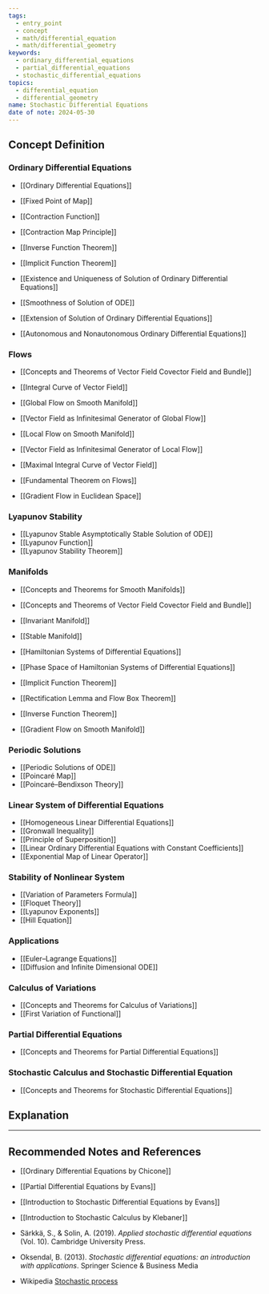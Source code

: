 ```yaml
---
tags:
  - entry_point
  - concept
  - math/differential_equation
  - math/differential_geometry
keywords:
  - ordinary_differential_equations
  - partial_differential_equations
  - stochastic_differential_equations
topics:
  - differential_equation
  - differential_geometry
name: Stochastic Differential Equations
date of note: 2024-05-30
---
```


## Concept Definition

### Ordinary Differential Equations

- [[Ordinary Differential Equations]]

- [[Fixed Point of Map]]
- [[Contraction Function]]
- [[Contraction Map Principle]]
- [[Inverse Function Theorem]]
- [[Implicit Function Theorem]]

- [[Existence and Uniqueness of Solution of Ordinary Differential Equations]]
- [[Smoothness of Solution of ODE]]
- [[Extension of Solution of Ordinary Differential Equations]]
- [[Autonomous and Nonautonomous Ordinary Differential Equations]]


### Flows

- [[Concepts and Theorems of Vector Field Covector Field and Bundle]]

- [[Integral Curve of Vector Field]]
- [[Global Flow on Smooth Manifold]]
- [[Vector Field as Infinitesimal Generator of Global Flow]]
- [[Local Flow on Smooth Manifold]]
- [[Vector Field as Infinitesimal Generator of Local Flow]]
- [[Maximal Integral Curve of Vector Field]]
- [[Fundamental Theorem on Flows]]

- [[Gradient Flow in Euclidean Space]]

### Lyapunov Stability

- [[Lyapunov Stable Asymptotically Stable Solution of ODE]]
- [[Lyapunov Function]]
- [[Lyapunov Stability Theorem]]

### Manifolds 

- [[Concepts and Theorems for Smooth Manifolds]]
- [[Concepts and Theorems of Vector Field Covector Field and Bundle]]

- [[Invariant Manifold]]
- [[Stable Manifold]]
- [[Hamiltonian Systems of Differential Equations]]
- [[Phase Space of Hamiltonian Systems of Differential Equations]]
- [[Implicit Function Theorem]]
- [[Rectification Lemma and Flow Box Theorem]]
- [[Inverse Function Theorem]]
- [[Gradient Flow on Smooth Manifold]]


### Periodic Solutions

- [[Periodic Solutions of ODE]]
- [[Poincaré Map]]
- [[Poincaré–Bendixson Theory]]

### Linear System of Differential Equations

- [[Homogeneous Linear Differential Equations]]
- [[Gronwall Inequality]]
- [[Principle of Superposition]]
- [[Linear Ordinary Differential Equations with Constant Coefficients]]
- [[Exponential Map of Linear Operator]]

###  Stability of Nonlinear System

- [[Variation of Parameters Formula]]
- [[Floquet Theory]]
- [[Lyapunov Exponents]]
- [[Hill Equation]]

### Applications

- [[Euler–Lagrange Equations]]
- [[Diffusion and Infinite Dimensional ODE]]

### Calculus of Variations

- [[Concepts and Theorems for Calculus of Variations]]
- [[First Variation of Functional]]

### Partial Differential Equations

- [[Concepts and Theorems for Partial Differential Equations]]

### Stochastic Calculus and Stochastic Differential Equation

- [[Concepts and Theorems for Stochastic Differential Equations]]







## Explanation





-----------
##  Recommended Notes and References

- [[Ordinary Differential Equations by Chicone]]
- [[Partial Differential Equations by Evans]]
- [[Introduction to Stochastic Differential Equations by Evans]]
- [[Introduction to Stochastic Calculus by Klebaner]]

- Särkkä, S., & Solin, A. (2019). _Applied stochastic differential equations_ (Vol. 10). Cambridge University Press.
- Oksendal, B. (2013). _Stochastic differential equations: an introduction with applications_. Springer Science & Business Media





- Wikipedia [Stochastic process](https://en.wikipedia.org/wiki/Stochastic_process)